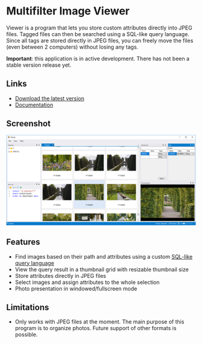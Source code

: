 # Multifilter Image Viewer

Viewer is a program that lets you store custom attributes directly into JPEG files. Tagged files can then be searched using a SQL-like query language. Since all tags are stored directly in JPEG files, you can freely move the files (even between 2 computers) without losing any tags.

**Important**: this application is in active development. There has not been a stable version release yet.

## Links

- [Download the latest version](https://github.com/trylock/viewer/releases)
- [Documentation](https://trylock.github.io/viewer)

## Screenshot

![Overview](docs/images/overview.png)

## Features

- Find images based on their path and attributes using a custom [SQL-like query language](https://trylock.github.io/viewer/articles/user/query.html)
- View the query result in a thumbnail grid with resizable thumbnail size
- Store attributes directly in JPEG files
- Select images and assign attributes to the whole selection
- Photo presentation in windowed/fullscreen mode

## Limitations

- Only works with JPEG files at the moment. The main purpose of this program is to organize photos. Future support of other formats is possible. 
